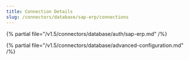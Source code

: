 ```yaml
---
title: Connection Details
slug: /connectors/database/sap-erp/connections
---
```


{% partial file="/v1.5/connectors/database/auth/sap-erp.md" /%}

{% partial file="/v1.5/connectors/database/advanced-configuration.md" /%}